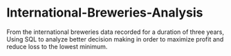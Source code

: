 # International-Breweries-Analysis
From the international breweries data recorded for a duration of three years,  Using SQL to analyze  better decision making in order to maximize profit and reduce loss to the lowest minimum.
